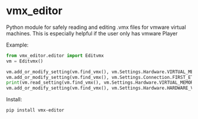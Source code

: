 # vmx_editor

Python module for safely reading and editing .vmx files for vmware virtual machines. 
This is especially helpful if the user only has
vmware Player

Example:
```Python
from vmx_editor.editor import Editvmx
vm = Editvmx()

vm.add_or_modify_setting(vm.find_vmx(), vm.Settings.Hardware.VIRTUAL_MEMORY, 4000)
vm.add_or_modify_setting(vm.find_vmx(), vm.Settings.Connection.FIRST_ETHERNET_CONNECTION_TYPE, vm.Values.Connection.BRIDGED)
print(vm.read_setting(vm.find_vmx(), vm.Settings.Hardware.VIRTUAL_MEMORY))
vm.add_or_modify_setting(vm.find_vmx(), vm.Settings.Hardware.HARDWARE_VERSION, 11)
```
Install:
```shell script
pip install vmx-editor
```